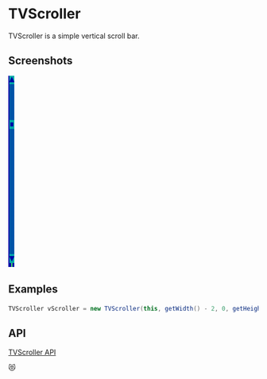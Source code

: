 TVScroller
==========

TVScroller is a simple vertical scroll bar.

Screenshots
-----------

![vscroller_1](uploads/c5e3e108a7d795eb96efeb3327635a3a/vscroller_1.png)

Examples
--------

```Java
TVScroller vScroller = new TVScroller(this, getWidth() - 2, 0, getHeight() - 2);
```

API
---

[TVScroller API](https://jexer.sourceforge.io/apidocs/api/jexer/TVScroller.html)

😻